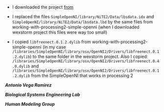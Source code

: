 * I downloaded the project [from](https://github.com/wexstorm/simple-openni)

* I replaced the files ```SimpleOpenNI/library/NiTE2/Data/lbsdata.idx``` and ```SimpleOpenNI/library/NiTE2/Data/lbsdata.lbd```
by the same files from working-with-processing2-simple-openni (when I downloaded wexstorm project this files were way too small)

* I copied ```libfreenect.0.1.2.dylib``` from working-with-processing2-simple-openni
  (in my case ```/libraries/SimpleOpenNI/library/osx/OpenNI2/Drivers/libfreenect.0.1.2.dylib```)
  to the same folder in the wexstorm project. Also I copied:                  ```/libraries/SimpleOpenNI/library/osx/OpenNI2/Drivers/libfreenect.0.4.0.dylib``` and ```/libraries/SimpleOpenNI/library/osx/OpenNI2/Drivers/libfreenect.0.1.2.dylib```
  from the SimpleOpenNI that works in processing 2

***Antonio Vega Ramirez***

***Biological Systems Engineering Lab***

***Human Modeling Group***
